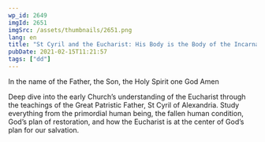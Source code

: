 ```yaml
---
wp_id: 2649
imgId: 2651
imgSrc: /assets/thumbnails/2651.png
lang: en
title: "St Cyril and the Eucharist: His Body is the Body of the Incarnate Word. by Fr. Anthony"
pubDate: 2021-02-15T11:21:57
tags: ["dd"]
---
```

<!-- page: 6 -->

<p>In the name of the Father, the Son, the Holy Spirit one God Amen</p>
<p>Deep dive into the early Church’s understanding of the Eucharist through the teachings of the Great Patristic Father, St Cyril of Alexandria. Study everything from the primordial human being, the fallen human condition, God’s plan of restoration, and how the Eucharist is at the center of God’s plan for our salvation.</p>
